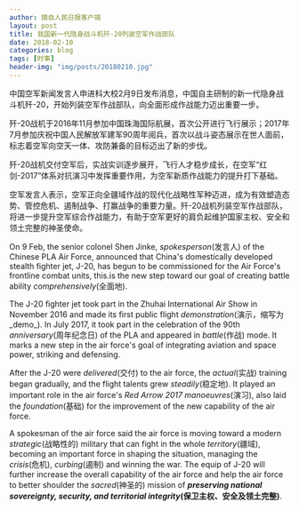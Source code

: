 ```yaml
---
author: 摘自人民日报客户端
layout: post
title: 我国新一代隐身战斗机歼-20列装空军作战部队
date: 2018-02-10
categories: blog
tags: [时事]
header-img: "img/posts/20180210.jpg"
---
```

中国空军新闻发言人申进科大校2月9日发布消息，中国自主研制的新一代隐身战斗机歼-20，开始列装空军作战部队，向全面形成作战能力迈出重要一步。

歼-20战机于2016年11月参加中国珠海国际航展，首次公开进行飞行展示；2017年7月参加庆祝中国人民解放军建军90周年阅兵，首次以战斗姿态展示在世人面前，标志着空军向空天一体、攻防兼备的目标迈出了新的步伐。

歼-20战机交付空军后，实战实训逐步展开，飞行人才稳步成长，在空军“红剑-2017”体系对抗演习中发挥重要作用，为空军新质作战能力的提升打下基础。

空军发言人表示，空军正向全疆域作战的现代化战略性军种迈进，成为有效塑造态势、管控危机、遏制战争、打赢战争的重要力量。歼-20战机列装空军作战部队，将进一步提升空军综合作战能力，有助于空军更好的肩负起维护国家主权、安全和领土完整的神圣使命。


On 9 Feb, the senior colonel Shen Jinke, _spokesperson_(发言人) of the Chinese PLA Air Force, announced that China's domestically developed stealth fighter jet, J-20, has begun to be commissioned for the Air Force's frontline combat units, this.is the new step toward our goal of creating battle ability _comprehensively_(全面地).

The J-20 fighter jet took part in the Zhuhai International Air Show in November 2016 and made its first public flight _demonstration_(演示，缩写为_demo_). In July 2017, it took part in the celebration of the 90th _anniversary_(周年纪念日) of the PLA and appeared in _battle_(作战) mode. It marks a new step in the air force's goal of integrating aviation and space power, striking and defensing.

After the J-20 were _delivered_(交付) to the air force, the _actual_(实战) training began gradually, and the flight talents grew _steadily_(稳定地). It played an important role in the air force's _Red Arrow 2017 manoeuvres_(演习), also laid the _foundation_(基础) for the improvement of the new capability of the air force.

A spokesman of the air force said the air force is moving toward a modern _strategic_(战略性的) military that can fight in the whole _territory_(疆域), becoming an important force in shaping the situation, managing the _crisis_(危机), _curbing_(遏制) and winning the war. The equip of J-20 will further increase the overall capability of the air force and help the air force to better shoulder the _sacred_(神圣的) mission of **_preserving national sovereignty, security, and territorial integrity_(保卫主权、安全及领土完整)**.